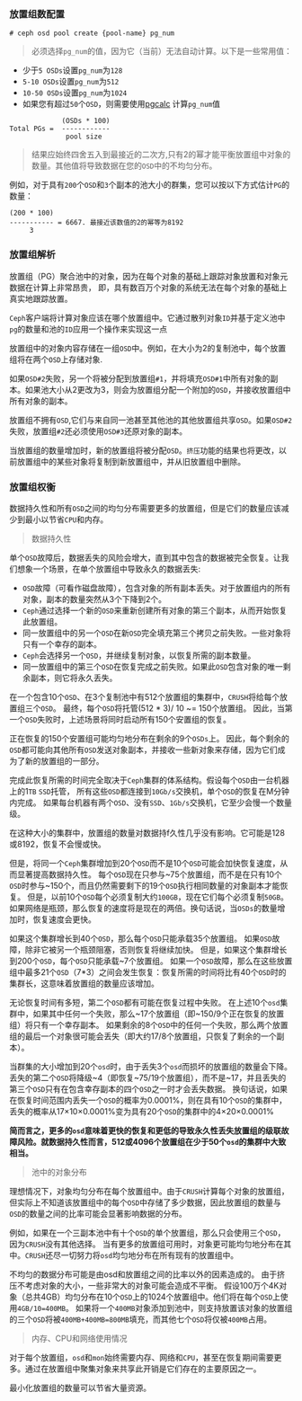 ### 放置组数配置

    # ceph osd pool create {pool-name} pg_num

> 必须选择`pg_num`的值，因为它（当前）无法自动计算。以下是一些常用值：

- 少于`5 OSDs`设置`pg_num`为`128`
- `5-10 OSDs`设置`pg_num`为`512`
- `10-50 OSDs`设置`pg_num`为`1024`
- 如果您有超过`50`个`OSD`，则需要使用[pgcalc](https://ceph.com/pgcalc/) 计算`pg_num`值

```shell
             (OSDs * 100)
Total PGs =  ------------
              pool size
```

> 结果应始终四舍五入到最接近的二次方,只有2的幂才能平衡放置组中对象的数量。其他值将导致数据在您的`OSD`中的不均匀分布。

例如，对于具有`200`个`OSD`和`3`个副本的池大小的群集，您可以按以下方式估计`PG`的数量：

```shell
(200 * 100)
----------- = 6667. 最接近该数值的2的幂等为8192
     3
```

### 放置组解析

放置组（PG）聚合池中的对象，因为在每个对象的基础上跟踪对象放置和对象元数据在计算上非常昂贵，
即，具有数百万个对象的系统无法在每个对象的基础上真实地跟踪放置。

`Ceph`客户端将计算对象应该在哪个放置组中。它通过散列对象`ID`并基于定义池中`pg`的数量和池的`ID`应用一个操作来实现这一点

放置组中的对象内容存储在一组`OSD`中。例如，在大小为2的复制池中，每个放置组将在两个`OSD`上存储对象.

如果`OSD#2`失败，另一个将被分配到放置组`#1`，并将填充`OSD#1`中所有对象的副本。如果池大小从2更改为3，则会为放置组分配一个附加的`OSD`，并接收放置组中所有对象的副本。

放置组不拥有`OSD`,它们与来自同一池甚至其他池的其他放置组共享`OSD`。如果`OSD#2`失败，放置组`#2`还必须使用`OSD#3`还原对象的副本。

当放置组的数量增加时，新的放置组将被分配`OSD`。`挤压`功能的结果也将更改，以前放置组中的某些对象将复制到新放置组中，并从旧放置组中删除。

### 放置组权衡

数据持久性和所有`OSD`之间的均匀分布需要更多的放置组，但是它们的数量应该减少到最小以节省`CPU`和内存。

> 数据持久性

单个`OSD`故障后，数据丢失的风险会增大，直到其中包含的数据被完全恢复。让我们想象一个场景，在单个放置组中导致永久的数据丢失:

- `OSD`故障（可看作磁盘故障），包含对象的所有副本丢失。对于放置组内的所有对象，副本的数量突然从3个下降到2个。
- `Ceph`通过选择一个新的`OSD`来重新创建所有对象的第三个副本，从而开始恢复此放置组。
- 同一放置组中的另一个`OSD`在新`OSD`完全填充第三个拷贝之前失败。一些对象将只有一个幸存的副本。
- `Ceph`会选择另一个`OSD`，并继续复制对象，以恢复所需的副本数量。
- 同一放置组中的第三个`OSD`在恢复完成之前失败。如果此`OSD`包含对象的唯一剩余副本，则它将永久丢失。

在一个包含10个`OSD`、在3个复制池中有512个放置组的集群中，`CRUSH`将给每个放置组三个`OSD`。
最终，每个`OSD`将托管(512 * 3)/ 10 ~= 150个放置组。
因此，当第一个`OSD`失败时，上述场景将同时启动所有150个安置组的恢复。

正在恢复的150个安置组可能均匀地分布在剩余的9个`OSDs`上。
因此，每个剩余的`OSD`都可能向其他所有`OSD`发送对象副本，并接收一些新对象来存储，因为它们成为了新的放置组的一部分。

完成此恢复所需的时间完全取决于`Ceph`集群的体系结构。假设每个`OSD`由一台机器上的1`TB` `SSD`托管，
所有这些`OSD`都连接到`10Gb/s`交换机，单个`OSD`的恢复在M分钟内完成。
如果每台机器有两个`OSD`、没有`SSD`、`1Gb/s`交换机，它至少会慢一个数量级。

在这种大小的集群中，放置组的数量对数据持f久性几乎没有影响。它可能是128或8192，恢复不会慢或快。

但是，将同一个`Ceph`集群增加到20个`OSD`而不是10个`OSD`可能会加快恢复速度，从而显著提高数据持久性。
每个`OSD`现在只参与~75个放置组，而不是在只有10个`OSD`时参与~150个，而且仍然需要剩下的19个`OSD`执行相同数量的对象副本才能恢复。
但是，以前10个`OSD`每个必须复制大约`100GB`，现在它们每个必须复制`50GB`。
如果网络是瓶颈，那么恢复的速度将是现在的两倍。换句话说，当`OSDs`的数量增加时，恢复速度会更快。

如果这个集群增长到40个`OSD`，那么每个`OSD`只能承载35个放置组。
如果`OSD`故障，除非它被另一个瓶颈阻塞，否则恢复将继续加快。
但是，如果这个集群增长到200个`OSD`，每个`OSD`只能承载~7个放置组。
如果一个`OSD`故障，那么在这些放置组中最多21个`OSD`（7*3）之间会发生恢复：恢复所需的时间将比有40个`OSD`时的集群长，这意味着放置组的数量应该增加。

无论恢复时间有多短，第二个`OSD`都有可能在恢复过程中失败。
在上述10个`osd`集群中，如果其中任何一个失败，那么~17个放置组（即~150/9个正在恢复的放置组）将只有一个幸存副本。
如果剩余的8个`OSD`中的任何一个失败，那么两个放置组的最后一个对象很可能会丢失（即大约17/8个放置组，只恢复了剩余的一个副本）。

当群集的大小增加到20个`osd`时，由于丢失3个`osd`而损坏的放置组的数量会下降。
丢失的第二个`OSD`将降级~4（即恢复~75/19个放置组），而不是~17，并且丢失的第三个`OSD`只有在包含幸存副本的四个`OSD`之一时才会丢失数据。
换句话说，如果在恢复时间范围内丢失一个`OSD`的概率为0.0001%，则在具有10个`OSD`的集群中，丢失的概率从17×10×0.0001%变为具有20个`OSD`的集群中的4×20×0.0001%

**简而言之，更多的`osd`意味着更快的恢复和更低的导致永久性丢失放置组的级联故障风险。就数据持久性而言，512或4096个放置组在少于50个`osd`的集群中大致相当。**

> 池中的对象分布

理想情况下，对象均匀分布在每个放置组中。由于`CRUSH`计算每个对象的放置组，
但实际上不知道该放置组中的每个`OSD`中存储了多少数据，因此放置组的数量与`OSD`的数量之间的比率可能会显著影响数据的分布。

例如，如果在一个三副本池中有十个`OSD`的单个放置组，那么只会使用三个`OSD`，因为`CRUSH`没有其他选择。
当有更多的放置组可用时，对象更可能均匀地分布在其中。`CRUSH`还尽一切努力将`osd`均匀地分布在所有现有的放置组中。

不均匀的数据分布可能是由osd和放置组之间的比率以外的因素造成的。
由于挤压不考虑对象的大小，一些非常大的对象可能会造成不平衡。
假设100万个4K对象（总共4GB）均匀分布在10个`OSD`上的1024个放置组中。他们将在每个`OSD`上使用`4GB/10=400MB`。
如果将一个`400MB`对象添加到池中，则支持放置该对象的放置组的三个`OSD`将被`400MB+400MB=800MB`填充，而其他七个`OSD`将仅被`400MB`占用。

> 内存、CPU和网络使用情况

对于每个放置组，`osd`和`mon`始终需要内存、网络和`CPU`，甚至在恢复期间需要更多。通过在放置组中聚集对象来共享此开销是它们存在的主要原因之一。

最小化放置组的数量可以节省大量资源。